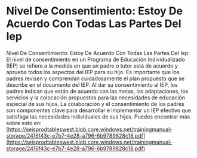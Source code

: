 # Nivel De Consentimiento: Estoy De Acuerdo Con Todas Las Partes Del Iep
Nivel De Consentimiento: Estoy De Acuerdo Con Todas Las Partes Del Iep: El nivel de consentimiento en un Programa de Educación Individualizado (IEP) se refiere a la medida en que un padre o tutor está de acuerdo y aprueba todos los aspectos del IEP para su hijo. Es importante que los padres revisen y comprendan cuidadosamente el plan propuesto que se describe en el documento del IEP. Al dar su consentimiento al IEP, los padres indican que están de acuerdo con las metas, las adaptaciones, los servicios y la colocación propuestos para las necesidades de educación especial de sus hijos. La colaboración y el consentimiento de los padres son componentes clave para desarrollar e implementar un IEP efectivo que satisfaga las necesidades individuales de sus hijos.
Puedes encontrar más sobre esto en: [https://seisprodtableswest.blob.core.windows.net/trainingmanual-storage/2416f43c-e7b7-4e28-a796-6b9789828c18.pdf](https://seisprodtableswest.blob.core.windows.net/trainingmanual-storage/2416f43c-e7b7-4e28-a796-6b9789828c18.pdf)